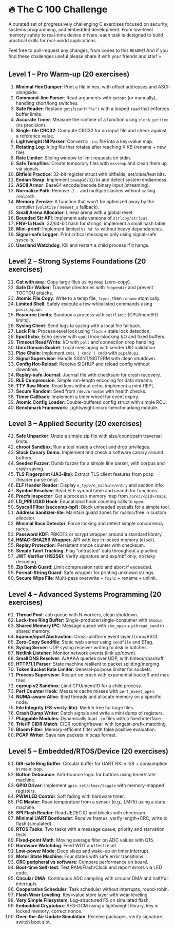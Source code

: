 # :fire: The C 100 Challenge
A curated set of progressively challenging C exercises focused on security, systems programming, and embedded development. From low-level memory safety to real-time device drivers, each task is designed to build practical skills for real-world applications.

Feel free to pull-request any changes, from codes to this `README`! And if you find these challenges useful please share it with your friends and star! :star:

## Level 1 – Pro Warm-up (20 exercises)
1. **Minimal Hex Dumper**: Print a file in hex, with offset addresses and ASCII alongside.  
2. **Command-line Parser**: Read arguments with `getopt` (or manually), handling short/long switches.  
3. **Safe Reader**: Replace `gets`/`scanf("%s")` with a looped `read` that enforces buffer limits.  
4. **Accurate Timer**: Measure the runtime of a function using `clock_gettime` (ns precision).  
5. **Single-file CRC32**: Compute CRC32 for an input file and check against a reference value.  
6. **Lightweight INI Parser**: Convert a `.ini` file into a key=value map.  
7. **Rotating Log**: A log file that rotates after reaching X KB (rename + new file).  
8. **Rate Limiter**: Sliding window to limit requests on stdin.  
9. **Safe Tempfiles**: Create temporary files with `mkstemp` and clean them up via signals.  
10. **Bitfield Practice**: 32-bit register struct with bitfields; set/clear/test bits.  
11. **Endian Swap**: Implement `bswap16/32/64` and detect system endianness.  
12. **ASCII Armor**: Base64 encode/decode binary input (streaming).  
13. **Normalize Path**: Remove `.`/`..` and multiple slashes without calling `realpath`.  
14. **Memory Zeroize**: A function that won’t be optimized away by the compiler (`volatile` / `memset_s` fallback).  
15. **Small Arena Allocator**: Linear arena with a global reset.  
16. **Bounded Str API**: Implement safe versions of `strlcpy/strlcat`.  
17. **FNV-1a Hash**: 32/64-bit hash for strings; implement a small hash table.  
18. **Mini-printf**: Implement limited `%s %d %x` without heavy dependencies.  
19. **Signal-safe Logger**: Print critical messages only using signal-safe syscalls.  
20. **Userland Watchdog**: Kill and restart a child process if it hangs.

## Level 2 – Strong Systems Foundations (20 exercises)
21. **Cat with `mmap`**: Copy large files using `mmap` (zero-copy).  
22. **Safe Dir Walker**: Traverse directories with `fdopendir` and prevent TOCTOU attacks.  
23. **Atomic File Copy**: Write to a temp file, `fsync`, then `rename` atomically.  
24. **Limited Shell**: Safely execute a few whitelisted commands using `posix_spawn`.  
25. **Resource Limits**: Sandbox a process with `setrlimit` (CPU/mem/FD limits).  
26. **Syslog Client**: Send logs to syslog with a local file fallback.  
27. **Lock File**: Process-level lock using `flock` + stale lock detection.  
28. **Epoll Echo**: Echo server with `epoll`/non-blocking I/O and fixed buffers.  
29. **Timeout Read/Write**: I/O with `poll` and connection drop handling.  
30. **Unix Domain Socket**: Local messaging with sender UID validation.  
31. **Pipe Chain**: Implement `cmd1 | cmd2 | cmd3` with `pipe`/`dup2`.  
32. **Signal Supervisor**: Handle SIGINT/SIGTERM with clean shutdown.  
33. **Config Hot-Reload**: Receive SIGHUP and reload config without downtime.  
34. **Replay-safe Journal**: Journal file with checksum for crash recovery.  
35. **RLE Compression**: Simple run-length encoding for data streams.  
36. **TTY Raw Mode**: Read keys without echo, implement a mini-REPL.  
37. **Secure Random**: Seed from `/dev/urandom` with health checks.  
38. **Timer Callback**: Implement a timer wheel for event expiry.  
39. **Atomic Config Loader**: Double-buffered config struct with simple RCU.  
40. **Benchmark Framework**: Lightweight micro-benchmarking module.

## Level 3 – Applied Security (20 exercises)
41. **Safe Unpacker**: Unzip a simple zip file with size/count/path traversal limits.  
42. **chroot Sandbox**: Run a tool inside a chroot and drop privileges.  
43. **Stack Canary Demo**: Implement and check a software canary around buffers.  
44. **Seeded Fuzzer**: Dumb fuzzer for a simple line parser, with corpus and crash saving.  
45. **TLS Fingerprint (JA3-lite)**: Extract TLS client features from pcap (header parse only).  
46. **ELF Header Reader**: Display `e_type/e_machine/entry` and section info.  
47. **Symbol Resolver**: Read ELF symbol table and search for functions.  
48. **Procfs Inspector**: Get a process’s memory map from `/proc/<pid>/maps`.  
49. **LD_PRELOAD Hook**: Educational hook counting calls to `open`.  
50. **Syscall Filter (seccomp-bpf)**: Block unneeded syscalls for a simple tool.  
51. **Address Sanitizer-lite**: Maintain guard zones for malloc/free in custom allocator.  
52. **Minimal Race Detector**: Force locking and detect simple concurrency races.  
53. **Password KDF**: PBKDF2 or scrypt wrapper around a standard library.  
54. **HMAC-SHA256 Wrapper**: API with key in locked memory (`mlock`).  
55. **Replay Protection**: Persistent nonce counter with checksum.  
56. **Simple Taint Tracking**: Flag “untrusted” data throughout a pipeline.  
57. **JWT Verifier (HS256)**: Verify signature and exp/nbf only, no risky decoding.  
58. **Zip Bomb Guard**: Limit compression ratio and abort if exceeded.  
59. **Format-String Guard**: Safe wrapper for printing unknown strings.  
60. **Secure Wipe File**: Multi-pass overwrite + `fsync` + rename + unlink.

## Level 4 – Advanced Systems Programming (20 exercises)
61. **Thread Pool**: Job queue with N workers, clean shutdown.  
62. **Lock-free Ring Buffer**: Single-producer/single-consumer with `atomic`.  
63. **Shared Memory IPC**: Message queue with `shm_open` + `pthread_cond` in shared memory.  
64. **kqueue/epoll Abstraction**: Cross-platform event layer (Linux/BSD).  
65. **Zero-Copy Sendfile**: Static web server using `sendfile` and ETag.  
66. **Syslog Server**: UDP syslog receiver writing to disk in batches.  
67. **Netlink Listener**: Monitor network events (link up/down).  
68. **Small DNS Resolver**: A/AAAA queries over UDP, with timeout/backoff.  
69. **HTTP/1.1 Parser**: State machine resilient to packet splitting/merging.  
70. **Token Bucket Rate Limiter**: General-purpose limiter for sockets.  
71. **Process Supervisor**: Restart on crash with exponential backoff and max tries.  
72. **cgroup v2 Sandbox**: Limit CPU/mem/IO for a child process.  
73. **Perf Counter Hook**: Measure cache misses with `perf_event_open`.  
74. **NUMA-aware Alloc**: Bind threads and allocate memory on a specific node.  
75. **File Integrity (FS-verity-lite)**: Merkle tree for large files.  
76. **Crash Dump Writer**: Catch signals and write a mini dump of registers.  
77. **Pluggable Modules**: Dynamically load `.so` files with a fixed interface.  
78. **Trie/IP CIDR Match**: CIDR routing/firewall with longest-prefix matching.  
79. **Bloom Filter**: Memory-efficient filter with false positive evaluation.  
80. **PCAP Writer**: Save raw packets in pcap format.

## Level 5 – Embedded/RTOS/Device (20 exercises)
81. **ISR-safe Ring Buffer**: Circular buffer for UART RX in ISR + consumption in main loop.  
82. **Button Debounce**: Anti-bounce logic for buttons using timer/state machine.  
83. **GPIO Driver**: Implement `gpio_set/clear/toggle` with memory-mapped registers.  
84. **PWM LED Control**: Soft fading with hardware timer.  
85. **I²C Master**: Read temperature from a sensor (e.g., LM75) using a state machine.  
86. **SPI Flash Reader**: Read JEDEC ID and blocks with checksum.  
87. **Minimal UART Bootloader**: Receive frames, verify length+CRC, write to flash (simulated).  
88. **RTOS Tasks**: Two tasks with a message queue; priority and starvation tests.  
89. **Fixed-point Math**: Moving average filter on ADC values with Q15.  
90. **Hardware Watchdog**: Feed WDT and test reset.  
91. **Low-power Mode**: Deep sleep and wake-up on timer interrupt.  
92. **Motor State Machine**: Four states with safe error transitions.  
93. **CRC peripheral vs software**: Compare performance on board.  
94. **Boot-time Self-test**: Test RAM/Flash/Clock and report errors via LED code.  
95. **Circular DMA**: Continuous ADC sampling with circular DMA and half/full interrupts.  
96. **Cooperative Scheduler**: Task scheduler without interrupts, round-robin.  
97. **Flash Wear Leveling**: Key=value store layer with wear leveling.  
98. **Very Simple Filesystem**: Log-structured FS on simulated flash.  
99. **Embedded Cryptobox**: AES-GCM using a lightweight library, key in locked memory, correct nonce.  
100. **Over-the-Air Update Simulation**: Receive packages, verify signature, switch boot slot.
